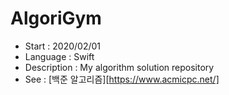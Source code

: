 # AlgoriGym
* Start : 2020/02/01
* Language : Swift
* Description : My algorithm solution repository
* See : [백준 알고리즘][https://www.acmicpc.net/]
